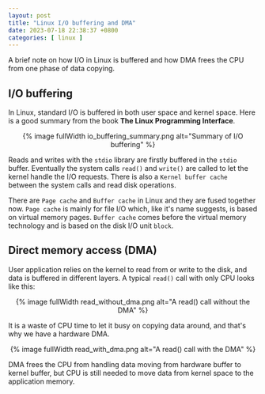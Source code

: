 ```yaml
---
layout: post
title: "Linux I/O buffering and DMA"
date: 2023-07-18 22:38:37 +0800
categories: [ linux ]
---
```


A brief note on how I/O in Linux is buffered and how DMA frees the CPU from one phase of data copying.

<!-- more -->

## I/O buffering

In Linux, standard I/O is buffered in both user space and kernel space.
Here is a good summary from the book **The Linux Programming Interface**.

<center>
{% image fullWidth io_buffering_summary.png alt="Summary of I/O buffering" %}
</center>

Reads and writes with the `stdio` library are firstly buffered in the `stdio` buffer.
Eventually the system calls `read()`  and `write()` are called to let the kernel handle the I/O requests.
There is also a `Kernel buffer cache` between the system calls and read disk operations.

There are `Page cache` and `Buffer cache` in Linux and they are fused together now.
`Page cache` is mainly for file I/O which, like it's name suggests,
is based on virtual memory pages.
`Buffer cache` comes before the virtual memory technology and is based on the disk I/O unit `block`.

## Direct memory access (DMA)

User application relies on the kernel to read from or write to the disk,
and data is buffered in different layers.
A typical `read()` call with only CPU looks like this:

<center>
{% image fullWidth read_without_dma.png alt="A read() call without the DMA" %}
</center>

It is a waste of CPU time to let it busy on copying data around,
and that's why we have a hardware DMA.

<center>
{% image fullWidth read_with_dma.png alt="A read() call with the DMA" %}
</center>

DMA frees the CPU from handling data moving from hardware buffer to kernel buffer,
but CPU is still needed to move data from kernel space to the application memory.

